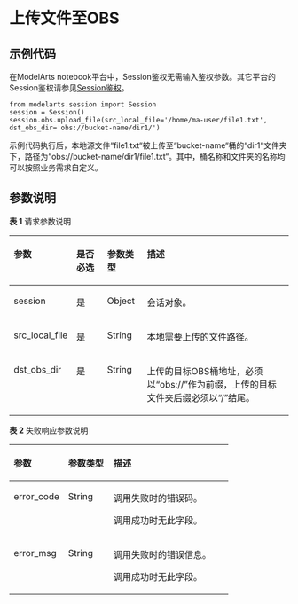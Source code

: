 # 上传文件至OBS<a name="modelarts_04_0218"></a>

## 示例代码<a name="section68941956195211"></a>

在ModelArts notebook平台中，Session鉴权无需输入鉴权参数。其它平台的Session鉴权请参见[Session鉴权](Session鉴权.md)。

```
from modelarts.session import Session
session = Session()
session.obs.upload_file(src_local_file='/home/ma-user/file1.txt', dst_obs_dir='obs://bucket-name/dir1/')
```

示例代码执行后，本地源文件“file1.txt“被上传至“bucket-name“桶的“dir1“文件夹下，路径为“obs://bucket-name/dir1/file1.txt“。其中，桶名称和文件夹的名称均可以按照业务需求自定义。

## 参数说明<a name="zh-cn_topic_0173848862_section520413412065"></a>

**表 1**  请求参数说明

<a name="zh-cn_topic_0173848862_table155461191218"></a>
<table><thead align="left"><tr id="zh-cn_topic_0173848862_row254817912212"><th class="cellrowborder" valign="top" width="19.869999999999997%" id="mcps1.2.5.1.1"><p id="zh-cn_topic_0173848862_p12549899214"><a name="zh-cn_topic_0173848862_p12549899214"></a><a name="zh-cn_topic_0173848862_p12549899214"></a>参数</p>
</th>
<th class="cellrowborder" valign="top" width="11.32%" id="mcps1.2.5.1.2"><p id="zh-cn_topic_0173848862_p3552101193813"><a name="zh-cn_topic_0173848862_p3552101193813"></a><a name="zh-cn_topic_0173848862_p3552101193813"></a>是否必选</p>
</th>
<th class="cellrowborder" valign="top" width="14.32%" id="mcps1.2.5.1.3"><p id="zh-cn_topic_0173848862_p1755169172118"><a name="zh-cn_topic_0173848862_p1755169172118"></a><a name="zh-cn_topic_0173848862_p1755169172118"></a>参数类型</p>
</th>
<th class="cellrowborder" valign="top" width="54.49%" id="mcps1.2.5.1.4"><p id="zh-cn_topic_0173848862_p55521998211"><a name="zh-cn_topic_0173848862_p55521998211"></a><a name="zh-cn_topic_0173848862_p55521998211"></a>描述</p>
</th>
</tr>
</thead>
<tbody><tr id="zh-cn_topic_0173848862_row8893215413"><td class="cellrowborder" valign="top" width="19.869999999999997%" headers="mcps1.2.5.1.1 "><p id="zh-cn_topic_0173848862_p6891421842"><a name="zh-cn_topic_0173848862_p6891421842"></a><a name="zh-cn_topic_0173848862_p6891421842"></a>session</p>
</td>
<td class="cellrowborder" valign="top" width="11.32%" headers="mcps1.2.5.1.2 "><p id="zh-cn_topic_0173848862_p68972047"><a name="zh-cn_topic_0173848862_p68972047"></a><a name="zh-cn_topic_0173848862_p68972047"></a>是</p>
</td>
<td class="cellrowborder" valign="top" width="14.32%" headers="mcps1.2.5.1.3 "><p id="zh-cn_topic_0173848862_p158912219419"><a name="zh-cn_topic_0173848862_p158912219419"></a><a name="zh-cn_topic_0173848862_p158912219419"></a>Object</p>
</td>
<td class="cellrowborder" valign="top" width="54.49%" headers="mcps1.2.5.1.4 "><p id="zh-cn_topic_0173848862_p1689152543"><a name="zh-cn_topic_0173848862_p1689152543"></a><a name="zh-cn_topic_0173848862_p1689152543"></a>会话对象。</p>
</td>
</tr>
<tr id="zh-cn_topic_0173848862_row1530181931"><td class="cellrowborder" valign="top" width="19.869999999999997%" headers="mcps1.2.5.1.1 "><p id="zh-cn_topic_0173848862_p8675871731"><a name="zh-cn_topic_0173848862_p8675871731"></a><a name="zh-cn_topic_0173848862_p8675871731"></a>src_local_file</p>
</td>
<td class="cellrowborder" valign="top" width="11.32%" headers="mcps1.2.5.1.2 "><p id="zh-cn_topic_0173848862_p6675978319"><a name="zh-cn_topic_0173848862_p6675978319"></a><a name="zh-cn_topic_0173848862_p6675978319"></a>是</p>
</td>
<td class="cellrowborder" valign="top" width="14.32%" headers="mcps1.2.5.1.3 "><p id="zh-cn_topic_0173848862_p46751171339"><a name="zh-cn_topic_0173848862_p46751171339"></a><a name="zh-cn_topic_0173848862_p46751171339"></a>String</p>
</td>
<td class="cellrowborder" valign="top" width="54.49%" headers="mcps1.2.5.1.4 "><p id="zh-cn_topic_0173848862_p467516712319"><a name="zh-cn_topic_0173848862_p467516712319"></a><a name="zh-cn_topic_0173848862_p467516712319"></a>本地需要上传的文件路径。</p>
</td>
</tr>
<tr id="zh-cn_topic_0173848862_row167932713277"><td class="cellrowborder" valign="top" width="19.869999999999997%" headers="mcps1.2.5.1.1 "><p id="zh-cn_topic_0173848862_p5794079274"><a name="zh-cn_topic_0173848862_p5794079274"></a><a name="zh-cn_topic_0173848862_p5794079274"></a>dst_obs_dir</p>
</td>
<td class="cellrowborder" valign="top" width="11.32%" headers="mcps1.2.5.1.2 "><p id="zh-cn_topic_0173848862_p77948710279"><a name="zh-cn_topic_0173848862_p77948710279"></a><a name="zh-cn_topic_0173848862_p77948710279"></a>是</p>
</td>
<td class="cellrowborder" valign="top" width="14.32%" headers="mcps1.2.5.1.3 "><p id="zh-cn_topic_0173848862_p3794167192716"><a name="zh-cn_topic_0173848862_p3794167192716"></a><a name="zh-cn_topic_0173848862_p3794167192716"></a>String</p>
</td>
<td class="cellrowborder" valign="top" width="54.49%" headers="mcps1.2.5.1.4 "><p id="zh-cn_topic_0173848862_p461991742117"><a name="zh-cn_topic_0173848862_p461991742117"></a><a name="zh-cn_topic_0173848862_p461991742117"></a>上传的目标OBS桶地址，必须以<span class="filepath" id="filepath416152032116"><a name="filepath416152032116"></a><a name="filepath416152032116"></a>“obs://”</span>作为前缀，上传的目标文件夹后缀必须以<span class="filepath" id="filepath12232102862116"><a name="filepath12232102862116"></a><a name="filepath12232102862116"></a>“/”</span>结尾。</p>
</td>
</tr>
</tbody>
</table>

**表 2**  失败响应参数说明

<a name="zh-cn_topic_0173848862_table55928961173927"></a>
<table><thead align="left"><tr id="zh-cn_topic_0173848862_row40618446173927"><th class="cellrowborder" valign="top" width="24.86%" id="mcps1.2.4.1.1"><p id="zh-cn_topic_0173848862_p1631242217407"><a name="zh-cn_topic_0173848862_p1631242217407"></a><a name="zh-cn_topic_0173848862_p1631242217407"></a>参数</p>
</th>
<th class="cellrowborder" valign="top" width="20.75%" id="mcps1.2.4.1.2"><p id="zh-cn_topic_0173848862_p5427574117407"><a name="zh-cn_topic_0173848862_p5427574117407"></a><a name="zh-cn_topic_0173848862_p5427574117407"></a>参数类型</p>
</th>
<th class="cellrowborder" valign="top" width="54.39000000000001%" id="mcps1.2.4.1.3"><p id="zh-cn_topic_0173848862_p12364118914"><a name="zh-cn_topic_0173848862_p12364118914"></a><a name="zh-cn_topic_0173848862_p12364118914"></a>描述</p>
</th>
</tr>
</thead>
<tbody><tr id="zh-cn_topic_0173848862_row11062410173927"><td class="cellrowborder" valign="top" width="24.86%" headers="mcps1.2.4.1.1 "><p id="zh-cn_topic_0173848862_p688954611624"><a name="zh-cn_topic_0173848862_p688954611624"></a><a name="zh-cn_topic_0173848862_p688954611624"></a>error_code</p>
</td>
<td class="cellrowborder" valign="top" width="20.75%" headers="mcps1.2.4.1.2 "><p id="zh-cn_topic_0173848862_p3804851211624"><a name="zh-cn_topic_0173848862_p3804851211624"></a><a name="zh-cn_topic_0173848862_p3804851211624"></a>String</p>
</td>
<td class="cellrowborder" valign="top" width="54.39000000000001%" headers="mcps1.2.4.1.3 "><p id="zh-cn_topic_0173848862_p156551524172412"><a name="zh-cn_topic_0173848862_p156551524172412"></a><a name="zh-cn_topic_0173848862_p156551524172412"></a>调用失败时的错误码。</p>
<p id="zh-cn_topic_0173848862_p6203060911624"><a name="zh-cn_topic_0173848862_p6203060911624"></a><a name="zh-cn_topic_0173848862_p6203060911624"></a>调用成功时无此字段。</p>
</td>
</tr>
<tr id="zh-cn_topic_0173848862_row52351653173927"><td class="cellrowborder" valign="top" width="24.86%" headers="mcps1.2.4.1.1 "><p id="zh-cn_topic_0173848862_p4368550411624"><a name="zh-cn_topic_0173848862_p4368550411624"></a><a name="zh-cn_topic_0173848862_p4368550411624"></a>error_msg</p>
</td>
<td class="cellrowborder" valign="top" width="20.75%" headers="mcps1.2.4.1.2 "><p id="zh-cn_topic_0173848862_p6574380911624"><a name="zh-cn_topic_0173848862_p6574380911624"></a><a name="zh-cn_topic_0173848862_p6574380911624"></a>String</p>
</td>
<td class="cellrowborder" valign="top" width="54.39000000000001%" headers="mcps1.2.4.1.3 "><p id="zh-cn_topic_0173848862_p1277593619"><a name="zh-cn_topic_0173848862_p1277593619"></a><a name="zh-cn_topic_0173848862_p1277593619"></a>调用失败时的错误信息。</p>
<p id="zh-cn_topic_0173848862_p2364831411624"><a name="zh-cn_topic_0173848862_p2364831411624"></a><a name="zh-cn_topic_0173848862_p2364831411624"></a>调用成功时无此字段。</p>
</td>
</tr>
</tbody>
</table>

